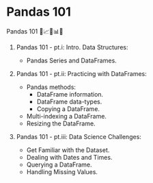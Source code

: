 # Pandas 101

Pandas 101 🐼📈🏹📊📐

1. Pandas 101 - pt.i: Intro. Data Structures:
   * Pandas Series and DataFrames.

2. Pandas 101 - pt.ii: Practicing with DataFrames:
   * Pandas methods:
     - DataFrame information.
     - DataFrame data-types.
     - Copying a DataFrame.
   * Multi-indexing a DataFrame.
   * Resizing the DataFrame.
  
  3. Pandas 101 - pt.iii: Data Science Challenges:
     * Get Familiar with the Dataset.
     * Dealing with Dates and Times.
     * Querying a DataFrame.
     * Handling Missing Values.
